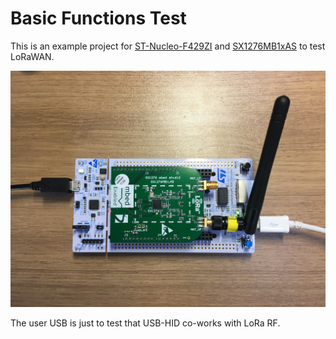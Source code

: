 # Basic Functions Test

This is an example project for [ST-Nucleo-F429ZI](http://www.coxlab.kr/doxygen/Nol.A-SDK/group__STNucleoF429ZI.html) and [SX1276MB1xAS](https://os.mbed.com/components/SX1276MB1xAS/) to test LoRaWAN.

![Wiring](wiring.jpg)

The user USB is just to test that USB-HID co-works with LoRa RF.
